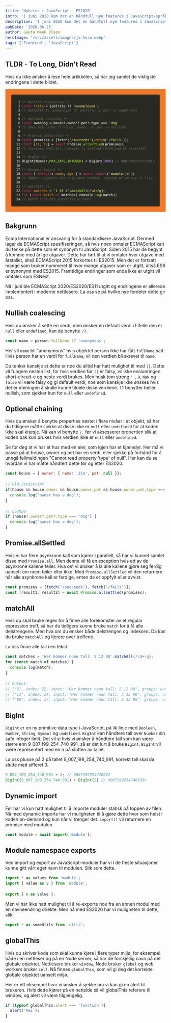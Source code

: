 ```yaml
---
title: 'Nyheter i JavaScript - ES2020'
intro: 'I juni 2020 kom det en håndfull nye features i JavaScript-språket.'
description: 'I juni 2020 kom det en håndfull nye features i JavaScript-språket. Les mer om dem her >>'
pubDate: '2020.06.25'
author: Gaute Meek Olsen
heroImage: '/src/assets/images/js-hero.webp'
tags: ['Frontend', 'JavaScript']
---
```


## TLDR - To Long, Didn't Read

Hvis du ikke ønsker å lese hele artikkelen, så har jeg samlet de viktigste endringene i dette bildet.

![Oppsummering av kode](/src/assets/images/nyheter-i-javascript-es2020.webp)

## Bakgrunn

Ecma International er ansvarlig for å standardisere JavaScript. Dermed lager de ECMAScript spesifiseringen, så hvis noen omtaler ECMAScript kan du tenke på dette som et synonym til JavaScript. Siden 2015 har de begynt å komme med årlige utgaver. Dette har ført til at vi omtaler hver utgave med årstallet, altså ECMAScript 2015 forkortes til ES2015. Men det er fortsatt mange som bruker nummeret til hvor mange utgaver som er utgitt, altså ES6 er synonymt med ES2015. Framtidige endringer som enda ikke er utgitt vil omtales som ESNext.

Nå i juni ble ECMAScript 2020/ES2020/ES11 utgitt og endringene er allerede implementert i moderne nettlesere. La oss se på hvilke nye fordeler dette gir oss.

## Nullish coalescing

Hvis du ønsker å sette en verdi, men ønsker en default verdi i tilfelle den er `null` eller `undefined`, kan du benytte `??`.

```js
const name = person.fullName ?? 'anonymous';
```

Her vil `name` bli "anonymous" hvis objektet person ikke har fått `fullName` satt. Hvis person har en verdi for `fullName`, vil den verdien bli skrevet til `name`.

Du tenker kanskje at dette er noe du alltid har hatt mulighet til med `||`. Dette vil fungere nesten likt, for hvis verdien før `||` er falsy, vil ikke evalueringen short-circuit-e og neste verdi brukes. Men husk tom streng `''`, `0`, `NaN` og `false` vil være falsy og gi default verdi, noe som kanskje ikke ønskes hvis det er meningen å skulle kunne tildele disse verdiene. `??` benytter heller nullish, som sjekker kun for `null` eller `undefined`.

## Optional chaining

Hvis du ønsker å benytte properties nøstet i flere nivåer i et objekt, så har du tidligere måtte sjekke at disse ikke er `null` eller `undefined` for at koden ikke skal kræsje. Nå kan vi benytte `?.` før vi aksesserer propertien slik at koden bak kun brukes hvis verdien ikke er `null` eller `undefined`.

Se for deg at vi har et hus med en eier, som igjen har et kjæledyr. Her må vi passe på at house, owner og pet har en verdi, eller sjekke på forhånd for å unngå feilmeldingen "Cannot read property 'type' of null". Her kan du se hvordan vi har måtte håndtert dette før og etter ES2020.

```js
const house = { owner: { name: 'Jim', pet: null }};

// Old JavaScript
if(house && house.owner && house.owner.pet && house.owner.pet.type === 'dog'){
  console.log('owner has a dog');
}

// ES2020
if (house?.owner?.pet?.type === 'dog') {
  console.log('owner has a dog');
}
```

## Promise.allSettled

Hvis vi har flere asynkrone kall som kjører i parallell, så har vi kunnet samlet disse med `Promise.all`. Men denne vil få en exception hvis ett av de asynkrone kallene feiler. Hva om vi ønsker å la alle kallene gjøre seg ferdig uansett om noen feiler eller ikke. Med `Promise.allSettled` vil den returnere når alle asynkrone kall er ferdige, enten de er oppfylt eller avvist.

```js
const promises = [fetch('/succeeds'), fetch('/fails')];
const [result1, result2] = await Promise.allSettled(promises);
```

## matchAll

Hvis du skal bruke regex for å finne alle forekomster av et regular expression treff, så har du tidligere kunne bruke `match` for å få alle delstrengene. Men hva om du ønsker både delstrengen og indeksen. Da kan du bruke `matchAll` og iterere over treffene.

La oss finne alle tall i en tekst.

```js
const matches = 'Her kommer noen tall: 5 12 88'.matchAll(/\d+/g);
for (const match of matches) {
  console.log(match);
}

// Output:
// ["5", index: 22, input: "Her kommer noen tall: 5 12 88", groups: undefined]
// ["12", index: 24, input: "Her kommer noen tall: 5 12 88", groups: undefined]
// ["88", index: 27, input: "Her kommer noen tall: 5 12 88", groups: undefined]
```

## BigInt

`BigInt` er en ny primitive data type i JavaScript, på lik linje med `Boolean`, `Number`, `String`, `Symbol` og `undefined`. `BigInt` kan håndtere tall over `Number` sin safe integer limit. Det vil si hvis vi ønsker å håndtere tall som kan være større enn 9_007_199_254_740_991, så er det lurt å bruke `BigInt`. `BigInt` vil være representert med en n på slutten av tallet.

La oss plusse på 2 på tallet 9_007_199_254_740_991, korrekt tall skal da slutte med sifferet 3. 

```js
9_007_199_254_740_991 + 2; // 9007199254740992
BigInt(9_007_199_254_740_991) + BigInt(2) // 9007199254740993n
```

## Dynamic import

Før har vi kun hatt mulighet til å importe moduler statisk på toppen av filen. Nå med dynamic imports har vi muligheten til å gjøre dette hvor som helst i koden on-demand og kun når vi trenger det. `import()` vil returnere en promise med modulen. 

```js
const module = await import('module');
```

## Module namespace exports

Ved import og export av JavaScript-moduler har vi i de fleste situasjoner kunne gitt vårt eget navn til modulen. Slik som dette.

```js
import * as values from 'module';
import { value as v } from 'module';

export { v as value };
```

Men vi har ikke hatt mulighet til å re-exporte noe fra en annen modul med en navneendring direkte. Men nå med ES2020 har vi muligheten til dette, slik:

```js
export * as someUtils from 'utils';
```

## globalThis

Hvis du skriver kode som skal kunne kjøre i flere typer miljø, for eksempel både i en nettleser og på en Node server, så har de forskjellig navn på det globale objektet. Nettlesere bruker `window`, Node bruker `global` og web workers bruker `self`. Nå finnes `globalThis`, som vil gi deg det korrekte globale objektet uansett miljø.

Her er ett eksempel hvor vi ønsker å sjekke om vi kan gi en alert til brukeren. Hvis dette kjører på en nettside så vil globalThis referere til window, og alert vil være tilgjengelig.

```js
if (typeof globalThis.alert === 'function'){
  alert('hei');
}
```
